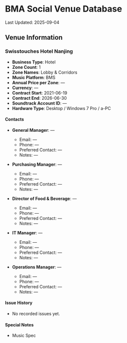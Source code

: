 # BMA Social Venue Database

Last Updated: 2025-09-04

## Venue Information

### Swisstouches Hotel Nanjing
- **Business Type**: Hotel
- **Zone Count**: 1
- **Zone Names**: Lobby & Corridors
- **Music Platform**: BMS
- **Annual Price per Zone**: —
- **Currency**: —
- **Contract Start**: 2021-06-19
- **Contract End**: 2026-06-30
- **Soundtrack Account ID**: —
- **Hardware Type**: Desktop / Windows 7 Pro / a-PC

#### Contacts
- **General Manager**: —
  - Email: —
  - Phone: —
  - Preferred Contact: —
  - Notes: —

- **Purchasing Manager**: —
  - Email: —
  - Phone: —
  - Preferred Contact: —
  - Notes: —

- **Director of Food & Beverage**: —
  - Email: —
  - Phone: —
  - Preferred Contact: —
  - Notes: —

- **IT Manager**: —
  - Email: —
  - Phone: —
  - Preferred Contact: —
  - Notes: —

- **Operations Manager**: —
  - Email: —
  - Phone: —
  - Preferred Contact: —
  - Notes: —

#### Issue History
- No recorded issues yet.

#### Special Notes
- Music Spec
